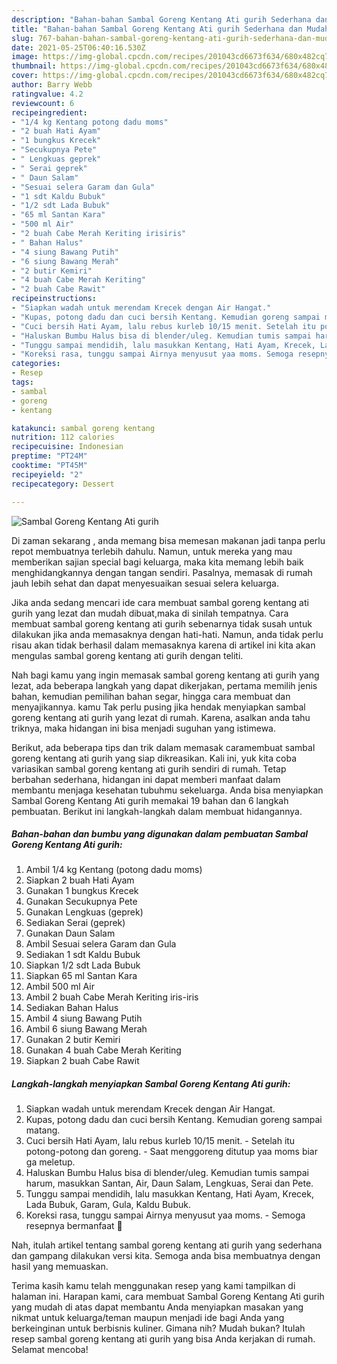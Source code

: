 ```yaml
---
description: "Bahan-bahan Sambal Goreng Kentang Ati gurih Sederhana dan Mudah Dibuat"
title: "Bahan-bahan Sambal Goreng Kentang Ati gurih Sederhana dan Mudah Dibuat"
slug: 767-bahan-bahan-sambal-goreng-kentang-ati-gurih-sederhana-dan-mudah-dibuat
date: 2021-05-25T06:40:16.530Z
image: https://img-global.cpcdn.com/recipes/201043cd6673f634/680x482cq70/sambal-goreng-kentang-ati-gurih-foto-resep-utama.jpg
thumbnail: https://img-global.cpcdn.com/recipes/201043cd6673f634/680x482cq70/sambal-goreng-kentang-ati-gurih-foto-resep-utama.jpg
cover: https://img-global.cpcdn.com/recipes/201043cd6673f634/680x482cq70/sambal-goreng-kentang-ati-gurih-foto-resep-utama.jpg
author: Barry Webb
ratingvalue: 4.2
reviewcount: 6
recipeingredient:
- "1/4 kg Kentang potong dadu moms"
- "2 buah Hati Ayam"
- "1 bungkus Krecek"
- "Secukupnya Pete"
- " Lengkuas geprek"
- " Serai geprek"
- " Daun Salam"
- "Sesuai selera Garam dan Gula"
- "1 sdt Kaldu Bubuk"
- "1/2 sdt Lada Bubuk"
- "65 ml Santan Kara"
- "500 ml Air"
- "2 buah Cabe Merah Keriting irisiris"
- " Bahan Halus"
- "4 siung Bawang Putih"
- "6 siung Bawang Merah"
- "2 butir Kemiri"
- "4 buah Cabe Merah Keriting"
- "2 buah Cabe Rawit"
recipeinstructions:
- "Siapkan wadah untuk merendam Krecek dengan Air Hangat."
- "Kupas, potong dadu dan cuci bersih Kentang. Kemudian goreng sampai matang."
- "Cuci bersih Hati Ayam, lalu rebus kurleb 10/15 menit. Setelah itu potong-potong dan goreng. Saat menggoreng ditutup yaa moms biar ga meletup."
- "Haluskan Bumbu Halus bisa di blender/uleg. Kemudian tumis sampai harum, masukkan Santan, Air, Daun Salam, Lengkuas, Serai dan Pete."
- "Tunggu sampai mendidih, lalu masukkan Kentang, Hati Ayam, Krecek, Lada Bubuk, Garam, Gula, Kaldu Bubuk."
- "Koreksi rasa, tunggu sampai Airnya menyusut yaa moms. Semoga resepnya bermanfaat 🤎"
categories:
- Resep
tags:
- sambal
- goreng
- kentang

katakunci: sambal goreng kentang 
nutrition: 112 calories
recipecuisine: Indonesian
preptime: "PT24M"
cooktime: "PT45M"
recipeyield: "2"
recipecategory: Dessert

---
```



![Sambal Goreng Kentang Ati gurih](https://img-global.cpcdn.com/recipes/201043cd6673f634/680x482cq70/sambal-goreng-kentang-ati-gurih-foto-resep-utama.jpg)

Di zaman  sekarang , anda memang bisa memesan makanan jadi tanpa perlu repot membuatnya terlebih dahulu. Namun, untuk mereka yang mau memberikan sajian special bagi keluarga, maka kita memang lebih baik menghidangkannya dengan tangan sendiri. Pasalnya, memasak di rumah jauh lebih sehat dan dapat menyesuaikan sesuai selera keluarga.

Jika anda sedang mencari ide cara membuat sambal goreng kentang ati gurih yang lezat dan mudah dibuat,maka di sinilah tempatnya. Cara membuat sambal goreng kentang ati gurih  sebenarnya tidak susah untuk dilakukan jika anda memasaknya dengan hati-hati. Namun, anda tidak perlu risau akan tidak berhasil dalam memasaknya 
karena di artikel ini kita akan mengulas sambal goreng kentang ati gurih dengan teliti.  



Nah bagi kamu yang ingin memasak sambal goreng kentang ati gurih yang lezat, ada beberapa langkah yang dapat dikerjakan, pertama memilih jenis bahan, kemudian pemilihan bahan segar, hingga cara membuat dan menyajikannya. kamu Tak perlu pusing jika hendak menyiapkan sambal goreng kentang ati gurih yang lezat di rumah. Karena, asalkan anda  tahu triknya, maka hidangan ini bisa menjadi suguhan yang istimewa.

Berikut, ada beberapa tips dan trik dalam memasak caramembuat sambal goreng kentang ati gurih yang siap dikreasikan. Kali ini, yuk kita coba variasikan sambal goreng kentang ati gurih sendiri di rumah. Tetap berbahan sederhana, hidangan ini dapat memberi manfaat dalam membantu menjaga kesehatan tubuhmu sekeluarga. Anda bisa menyiapkan Sambal Goreng Kentang Ati gurih memakai 19 bahan dan 6 langkah pembuatan. Berikut ini langkah-langkah dalam membuat hidangannya.

<!--inarticleads1-->

##### Bahan-bahan dan bumbu yang digunakan dalam pembuatan Sambal Goreng Kentang Ati gurih:

1. Ambil 1/4 kg Kentang (potong dadu moms)
1. Siapkan 2 buah Hati Ayam
1. Gunakan 1 bungkus Krecek
1. Gunakan Secukupnya Pete
1. Gunakan  Lengkuas (geprek)
1. Sediakan  Serai (geprek)
1. Gunakan  Daun Salam
1. Ambil Sesuai selera Garam dan Gula
1. Sediakan 1 sdt Kaldu Bubuk
1. Siapkan 1/2 sdt Lada Bubuk
1. Siapkan 65 ml Santan Kara
1. Ambil 500 ml Air
1. Ambil 2 buah Cabe Merah Keriting iris-iris
1. Sediakan  Bahan Halus
1. Ambil 4 siung Bawang Putih
1. Ambil 6 siung Bawang Merah
1. Gunakan 2 butir Kemiri
1. Gunakan 4 buah Cabe Merah Keriting
1. Siapkan 2 buah Cabe Rawit




<!--inarticleads2-->

##### Langkah-langkah menyiapkan Sambal Goreng Kentang Ati gurih:

1. Siapkan wadah untuk merendam Krecek dengan Air Hangat.
1. Kupas, potong dadu dan cuci bersih Kentang. Kemudian goreng sampai matang.
1. Cuci bersih Hati Ayam, lalu rebus kurleb 10/15 menit. - Setelah itu potong-potong dan goreng. - Saat menggoreng ditutup yaa moms biar ga meletup.
1. Haluskan Bumbu Halus bisa di blender/uleg. Kemudian tumis sampai harum, masukkan Santan, Air, Daun Salam, Lengkuas, Serai dan Pete.
1. Tunggu sampai mendidih, lalu masukkan Kentang, Hati Ayam, Krecek, Lada Bubuk, Garam, Gula, Kaldu Bubuk.
1. Koreksi rasa, tunggu sampai Airnya menyusut yaa moms. - Semoga resepnya bermanfaat 🤎




Nah, itulah artikel tentang  sambal goreng kentang ati gurih  yang sederhana dan gampang dilakukan versi kita. Semoga anda bisa membuatnya dengan hasil yang memuaskan. 

Terima kasih kamu telah menggunakan resep yang kami tampilkan di halaman ini. Harapan kami, cara membuat  Sambal Goreng Kentang Ati gurih yang mudah di atas dapat membantu Anda menyiapkan masakan yang nikmat untuk keluarga/teman maupun menjadi ide bagi Anda yang berkeinginan untuk berbisnis kuliner. Gimana nih? Mudah bukan? Itulah resep sambal goreng kentang ati gurih yang bisa Anda kerjakan di rumah. Selamat mencoba!


